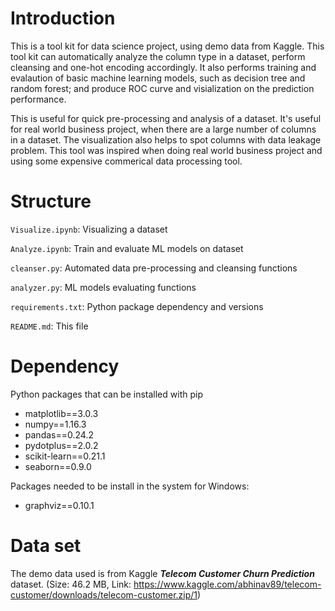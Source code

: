 # Introduction
This is a tool kit for data science project, using demo data from Kaggle. This tool kit can automatically analyze the column type in a dataset, perform cleansing and one-hot encoding accordingly. It also performs training and evalaution of basic machine learning models, such as decision tree and random forest; and produce ROC curve and visialization on the prediction performance.

This is useful for quick pre-processing and analysis of a dataset. It's useful for real world business project, when there are a large number of columns in a dataset. The visualization also helps to spot columns with data leakage problem. This tool was inspired when doing real world business project and using some expensive commerical data processing tool. 

# Structure
`Visualize.ipynb`: Visualizing a dataset

`Analyze.ipynb`: Train and evaluate ML models on dataset

`cleanser.py`: Automated data pre-processing and cleansing functions

`analyzer.py`: ML models evaluating functions

`requirements.txt`: Python package dependency and versions

`README.md`: This file

# Dependency
Python packages that can be installed with pip
 - matplotlib==3.0.3
 - numpy==1.16.3
 - pandas==0.24.2
 - pydotplus==2.0.2
 - scikit-learn==0.21.1
 - seaborn==0.9.0

Packages needed to be install in the system for Windows:
 - graphviz==0.10.1

# Data set
The demo data used is from Kaggle **_Telecom Customer Churn Prediction_** dataset. (Size: 46.2 MB, Link: https://www.kaggle.com/abhinav89/telecom-customer/downloads/telecom-customer.zip/1)

